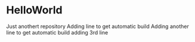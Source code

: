 # HelloWorld
Just anothert repository
Adding line to get automatic build 
Adding another line to get automatic build 
adding 3rd line
